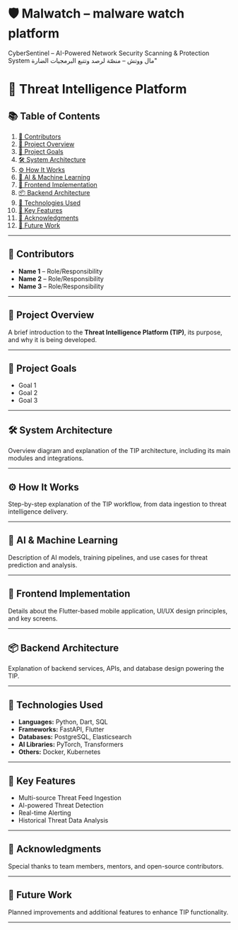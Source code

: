 # 🛡️ Malwatch – malware watch platform

CyberSentinel – AI-Powered Network Security Scanning & Protection System
مال ووتش – منصّة لرصد وتتبع البرمجيات الضارة"

# 🚀 Threat Intelligence Platform

## 📚 Table of Contents
1. [👥 Contributors](#-contributors)
2. [📖 Project Overview](#-project-overview)
3. [🎯 Project Goals](#-project-goals)
4. [🛠️ System Architecture](#-system-architecture)
5. [⚙️ How It Works](#-how-it-works)
6. [🧠 AI & Machine Learning](#-ai--machine-learning)
7. [📱 Frontend Implementation](#-frontend-implementation)
8. [📦 Backend Architecture](#-backend-architecture)
9. [🧰 Technologies Used](#-technologies-used)
10. [🌟 Key Features](#-key-features)
11. [🙌 Acknowledgments](#-acknowledgments)
12. [🔮 Future Work](#-future-work)

---

## 👥 Contributors
- **Name 1** – Role/Responsibility  
- **Name 2** – Role/Responsibility  
- **Name 3** – Role/Responsibility  

---

## 📖 Project Overview
A brief introduction to the **Threat Intelligence Platform (TIP)**, its purpose, and why it is being developed.

---

## 🎯 Project Goals
- Goal 1  
- Goal 2  
- Goal 3  

---

## 🛠️ System Architecture
Overview diagram and explanation of the TIP architecture, including its main modules and integrations.

---

## ⚙️ How It Works
Step-by-step explanation of the TIP workflow, from data ingestion to threat intelligence delivery.

---

## 🧠 AI & Machine Learning
Description of AI models, training pipelines, and use cases for threat prediction and analysis.

---

## 📱 Frontend Implementation
Details about the Flutter-based mobile application, UI/UX design principles, and key screens.

---

## 📦 Backend Architecture
Explanation of backend services, APIs, and database design powering the TIP.

---

## 🧰 Technologies Used
- **Languages:** Python, Dart, SQL  
- **Frameworks:** FastAPI, Flutter  
- **Databases:** PostgreSQL, Elasticsearch  
- **AI Libraries:** PyTorch, Transformers  
- **Others:** Docker, Kubernetes  

---

## 🌟 Key Features
- Multi-source Threat Feed Ingestion  
- AI-powered Threat Detection  
- Real-time Alerting  
- Historical Threat Data Analysis  

---

## 🙌 Acknowledgments
Special thanks to team members, mentors, and open-source contributors.

---

## 🔮 Future Work
Planned improvements and additional features to enhance TIP functionality.

---
